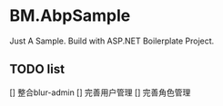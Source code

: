 # BM.AbpSample
Just A Sample. Build with ASP.NET Boilerplate Project.

## TODO list
[] 整合blur-admin
[] 完善用户管理
[] 完善角色管理
